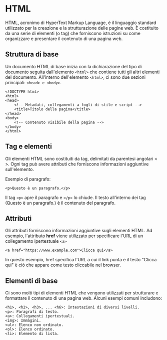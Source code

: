 # HTML

HTML, acronimo di HyperText Markup Language, è il linguaggio standard utilizzato per la creazione e la strutturazione delle pagine web. È costituito da una serie di elementi (o tag) che forniscono istruzioni su come organizzare e presentare il contenuto di una pagina web.

## Struttura di base

Un documento HTML di base inizia con la dichiarazione del tipo di documento seguita dall'elemento `<html>` che contiene tutti gli altri elementi del documento. All'interno dell'elemento `<html>`, ci sono due sezioni principali: `<head> e <body>`.

```
<!DOCTYPE html>
<html>
<head>
    <!-- Metadati, collegamenti a fogli di stile e script -->
    <title>Titolo della pagina</title>
</head>
<body>
    <!-- Contenuto visibile della pagina -->
</body>
</html>
```

## Tag e elementi

Gli elementi HTML sono costituiti da tag, delimitati da parentesi angolari < >. Ogni tag può avere attributi che forniscono informazioni aggiuntive sull'elemento.

Esempio di paragrafo:

```
<p>Questo è un paragrafo.</p>
```

Il tag `<p>` apre il paragrafo e `</p>` lo chiude. Il testo all'interno dei tag (Questo è un paragrafo.) è il contenuto del paragrafo.

## Attributi

Gli attributi forniscono informazioni aggiuntive sugli elementi HTML. Ad esempio, l'attributo **href** viene utilizzato per specificare l'URL di un collegamento ipertestuale `<a>`

```
<a href="https://www.example.com">Clicca qui</a>
```

In questo esempio, href specifica l'URL a cui il link punta e il testo "Clicca qui" è ciò che appare come testo cliccabile nel browser.

## Elementi di base

Ci sono molti tipi di elementi HTML che vengono utilizzati per strutturare e formattare il contenuto di una pagina web. Alcuni esempi comuni includono:

```
<h1>, <h2>, <h3>, ... <h6>: Intestazioni di diversi livelli.
<p>: Paragrafi di testo.
<a>: Collegamenti ipertestuali.
<img>: Immagini.
<ul>: Elenco non ordinato.
<ol>: Elenco ordinato.
<li>: Elemento di lista.
```
